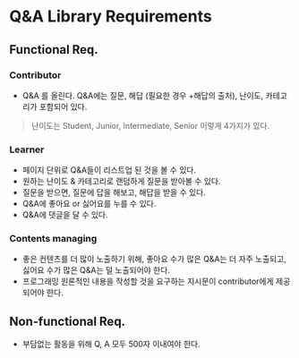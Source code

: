 # Q&A Library Requirements

## Functional Req.

### Contributor

- Q&A 를 올린다. Q&A에는 질문, 해답 (필요한 경우 +해답의 출처), 난이도, 카테고리가 포함되어 있다.

> 난이도는 Student, Junior, Intermediate, Senior 이렇게 4가지가 있다.

### Learner

- 페이지 단위로 Q&A들이 리스트업 된 것을 볼 수 있다.
- 원하는 난이도 & 카테고리로 랜덤하게 질문을 받아볼 수 있다.
- 질문을 받으면, 질문에 답을 해보고, 해답을 받을 수 있다.
- Q&A에 좋아요 or 싫어요를 누를 수 있다.
- Q&A에 댓글을 달 수 있다.

### Contents managing

- 좋은 컨텐츠를 더 많이 노출하기 위해, 좋아요 수가 많은 Q&A는 더 자주 노출되고, 싫어요 수가 많은 Q&A는 덜 노출되어야 한다.
- 프로그래밍 원론적인 내용을 작성할 것을 요구하는 지시문이 contributor에게 제공되어야 한다.

## Non-functional Req.

- 부담없는 활동을 위해 Q, A 모두 500자 이내여야 한다.


